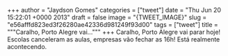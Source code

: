 
+++
author = "Jaydson Gomes"
categories = ["tweet"]
date = "Thu Jun 20 15:22:01 +0000 2013"
draft = false
image = "{TWEET_IMAGE}"
slug = "e56afffd823ed3f26280ae42336d981249f93d00"
tags = ["tweet"]
title = """Caralho, Porto Alegre vai..."""
+++
Caralho, Porto Alegre vai parar hoje! Escolas canceleram as aulas, empresas vão fechar as 16h! Está realmente acontecendo.
